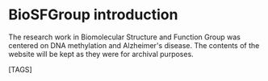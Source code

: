 # BioSFGroup introduction

The research work in Biomolecular Structure and Function Group was centered on DNA methylation and Alzheimer's disease. The contents of the website will be kept as they were for archival purposes.

[TAGS]
